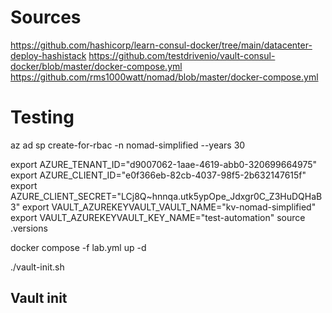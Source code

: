 

# Sources
https://github.com/hashicorp/learn-consul-docker/tree/main/datacenter-deploy-hashistack
https://github.com/testdrivenio/vault-consul-docker/blob/master/docker-compose.yml
https://github.com/rms1000watt/nomad/blob/master/docker-compose.yml

# Testing
az ad sp create-for-rbac -n nomad-simplified --years 30

export AZURE_TENANT_ID="d9007062-1aae-4619-abb0-320699664975"
export AZURE_CLIENT_ID="e0f366eb-82cb-4037-98f5-2b632147615f"
export AZURE_CLIENT_SECRET="LCj8Q~hnnqa.utk5ypOpe_Jdxgr0C_Z3HuDQHaB3"
export VAULT_AZUREKEYVAULT_VAULT_NAME="kv-nomad-simplified"
export VAULT_AZUREKEYVAULT_KEY_NAME="test-automation"
source .versions

docker compose -f lab.yml up -d

./vault-init.sh



## Vault init

